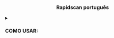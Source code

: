 
<h3><p align="center">Rapidscan português </p></h3>


<details>
  <summary><h3>COMO USAR:</h3></summary>
  
cd osint Scanner de vulnerabilidades 
python3 rapidscan https://www.lojarenatogarcia.com.br/
<details>
    <summary><h3>
  
      
 ======================================================================================================     
<details>
<h3><p align="center">Veja o video abaixo </p></h3>
  
  OBS: Esse video,falo como usar o Rapidscan português
  
<details>
 <summary><h3>


